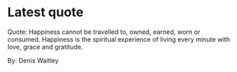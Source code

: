 # Latest quote 

Quote: Happiness cannot be travelled to, owned, earned, worn or consumed. Happiness is the spiritual experience of living every minute with love, grace and gratitude. 

By: Denis Waitley